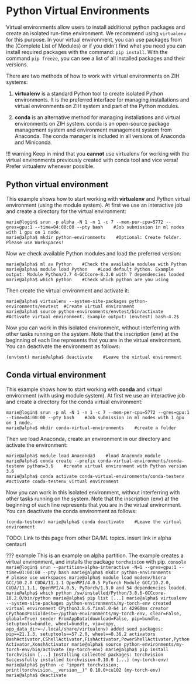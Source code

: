 # Python Virtual Environments

Virtual environments allow users to install additional python packages and create an isolated
run-time environment. We recommend using `virtualenv` for this purpose. In your virtual environment,
you can use packages from the (Complete List of Modules) or if you didn't find what you need you can
install required packages with the command: `pip install`. With the command `pip freeze`, you can
see a list of all installed packages and their versions.

There are two methods of how to work with virtual environments on ZIH systems:

1. **virtualenv** is a standard Python tool to create isolated Python environments.
   It is the preferred interface for
   managing installations and virtual environments on ZIH system and part of the Python modules.

2. **conda** is an alternative method for managing installations and
virtual environments on ZIH system. conda is an open-source package
management system and environment management system from Anaconda. The
conda manager is included in all versions of Anaconda and Miniconda.

!!! warning
    Keep in mind that you **cannot** use virtualenv for working
    with the virtual environments previously created with conda tool and
    vice versa! Prefer virtualenv whenever possible.

## Python virtual environment

This example shows how to start working with **virtualenv** and Python virtual environment (using
the module system). At first we use an interactive job and create a directory for the virtual
environment:

```console
marie@login$ srun -p alpha -N 1 -n 1 -c 7 --mem-per-cpu=5772 --gres=gpu:1 --time=04:00:00 --pty bash    #Job submission in ml nodes with 1 gpu on 1 node.
marie@alpha$ mkdir python-environments    #Optional: Create folder. Please use Workspaces!
```

Now we check available Python modules and load the preferred version:

```console
marie@alpha$ ml av Python    #Check the available modules with Python
marie@alpha$ module load Python    #Load default Python. Example output: Module Python/3.7 4-GCCcore-8.3.0 with 7 dependencies loaded
marie@alpha$ which python    #Check which python are you using
```

Then create the virtual environment and activate it:

```console
marie@alpha$ virtualenv --system-site-packages python-environments/envtest  #Create virtual environment
marie@alpha$ source python-environments/envtest/bin/activate    #Activate virtual environment. Example output: (envtest) bash-4.2$
```

Now you can work in this isolated environment, without interferring with other tasks running on the
system. Note that the inscription (env) at the beginning of each line represents that you are in
the virtual environment. You can deactivate the environment as follows:

```console
(envtest) marie@alpha$ deactivate    #Leave the virtual environment
```

## Conda virtual environment

This example shows how to start working with **conda** and virtual environment (with using module
system). At first we use an interactive job and create a directory for the conda virtual
environment:

```console
marie@login$ srun -p ml -N 1 -n 1 -c 7 --mem-per-cpu=5772 --gres=gpu:1 --time=04:00:00 --pty bash    #Job submission in ml nodes with 1 gpu on 1 node.
marie@alpha$ mkdir conda-virtual-environments    #create a folder
```

Then we load Anaconda, create an environment in our directory and activate the environment:

```console
marie@alpha$ module load Anaconda3    #load Anaconda module
marie@alpha$ conda create --prefix conda-virtual-environments/conda-testenv python=3.6    #create virtual environment with Python version 3.6
marie@alpha$ conda activate conda-virtual-environments/conda-testenv    #activate conda-testenv virtual environment
```

Now you can work in this isolated environment, without interferring with other tasks running on the
system. Note that the inscription (env) at the beginning of each line represents that you are in
the virtual environment. You can deactivate the conda environment as follows:

```console
(conda-testenv) marie@alpha$ conda deactivate    #Leave the virtual environment
```

TODO: Link to this page from other DA/ML topics. insert link in alpha centauri

??? example
    This is an example on alpha partition. The example creates a virtual environment, and installs
    the package `torchvision` with pip.
    ```console
    marie@login$ srun --partition=alpha-interactive -N=1 --gres=gpu:1 --time=01:00:00 --pty bash
    marie@alpha$ mkdir python-environments                               # please use workspaces
    marie@alpha$ module load modenv/hiera GCC/10.2.0 CUDA/11.1.1 OpenMPI/4.0.5 PyTorch
    Module GCC/10.2.0, CUDA/11.1.1, OpenMPI/4.0.5, PyTorch/1.9.0 and 54 dependencies loaded.
    marie@alpha$ which python
    /sw/installed/Python/3.8.6-GCCcore-10.2.0/bin/python
    marie@alpha$ pip list
    [...]
    marie@alpha$ virtualenv --system-site-packages python-environments/my-torch-env
    created virtual environment CPython3.8.6.final.0-64 in 42960ms
    creator CPython3Posix(dest=~/python-environments/my-torch-env, clear=False, global=True)
    seeder FromAppData(download=False, pip=bundle, setuptools=bundle, wheel=bundle, via=copy, app_data_dir=~/.local/share/virtualenv)
        added seed packages: pip==21.1.3, setuptools==57.2.0, wheel==0.36.2
    activators BashActivator,CShellActivator,FishActivator,PowerShellActivator,PythonActivator,XonshActivator
    marie@alpha$ source python-environments/my-torch-env/bin/activate
    (my-torch-env) marie@alpha$ pip install torchvision
    [...]
    Installing collected packages: torchvision
    Successfully installed torchvision-0.10.0
    [...]
    (my-torch-env) marie@alpha$ python -c "import torchvision; print(torchvision.__version__)"
    0.10.0+cu102
    (my-torch-env) marie@alpha$ deactivate
    ```
